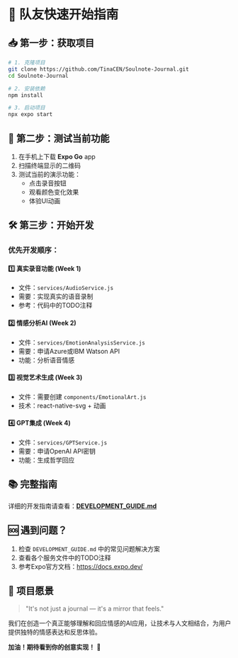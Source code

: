 # 🚀 队友快速开始指南

## 📥 第一步：获取项目

```bash
# 1. 克隆项目
git clone https://github.com/TinaCEN/Soulnote-Journal.git
cd Soulnote-Journal

# 2. 安装依赖
npm install

# 3. 启动项目
npx expo start
```

## 📱 第二步：测试当前功能

1. 在手机上下载 **Expo Go** app
2. 扫描终端显示的二维码
3. 测试当前的演示功能：
   - 点击录音按钮
   - 观看颜色变化效果
   - 体验UI动画

## 🛠 第三步：开始开发

### 优先开发顺序：

#### 1️⃣ 真实录音功能 (Week 1)
- 文件：`services/AudioService.js`
- 需要：实现真实的语音录制
- 参考：代码中的TODO注释

#### 2️⃣ 情感分析AI (Week 2)  
- 文件：`services/EmotionAnalysisService.js`
- 需要：申请Azure或IBM Watson API
- 功能：分析语音情感

#### 3️⃣ 视觉艺术生成 (Week 3)
- 文件：需要创建 `components/EmotionalArt.js`
- 技术：react-native-svg + 动画

#### 4️⃣ GPT集成 (Week 4)
- 文件：`services/GPTService.js` 
- 需要：申请OpenAI API密钥
- 功能：生成哲学回应

## 📚 完整指南

详细的开发指南请查看：**[DEVELOPMENT_GUIDE.md](./DEVELOPMENT_GUIDE.md)**

## 🆘 遇到问题？

1. 检查 `DEVELOPMENT_GUIDE.md` 中的常见问题解决方案
2. 查看各个服务文件中的TODO注释
3. 参考Expo官方文档：https://docs.expo.dev/

## 🎯 项目愿景

> "It's not just a journal — it's a mirror that feels."

我们在创造一个真正能够理解和回应情感的AI应用，让技术与人文相结合，为用户提供独特的情感表达和反思体验。

**加油！期待看到你的创意实现！** 🌟
